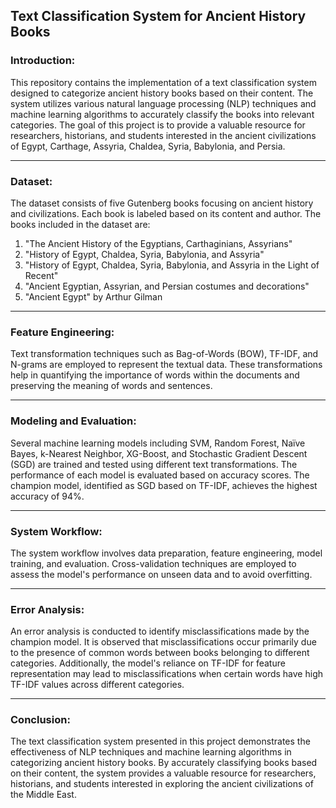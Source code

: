 ## **Text Classification System for Ancient History Books**

### Introduction:
This repository contains the implementation of a text classification system designed to categorize ancient history books based on their content. The system utilizes various natural language processing (NLP) techniques and machine learning algorithms to accurately classify the books into relevant categories. The goal of this project is to provide a valuable resource for researchers, historians, and students interested in the ancient civilizations of Egypt, Carthage, Assyria, Chaldea, Syria, Babylonia, and Persia.

---

### Dataset:
The dataset consists of five Gutenberg books focusing on ancient history and civilizations. Each book is labeled based on its content and author. The books included in the dataset are:
1. "The Ancient History of the Egyptians, Carthaginians, Assyrians"
2. "History of Egypt, Chaldea, Syria, Babylonia, and Assyria"
3. "History of Egypt, Chaldea, Syria, Babylonia, and Assyria in the Light of Recent"
4. "Ancient Egyptian, Assyrian, and Persian costumes and decorations"
5. "Ancient Egypt" by Arthur Gilman

---

### Feature Engineering:
Text transformation techniques such as Bag-of-Words (BOW), TF-IDF, and N-grams are employed to represent the textual data. These transformations help in quantifying the importance of words within the documents and preserving the meaning of words and sentences.

---

### Modeling and Evaluation:
Several machine learning models including SVM, Random Forest, Naïve Bayes, k-Nearest Neighbor, XG-Boost, and Stochastic Gradient Descent (SGD) are trained and tested using different text transformations. The performance of each model is evaluated based on accuracy scores. The champion model, identified as SGD based on TF-IDF, achieves the highest accuracy of 94%.

---

### System Workflow:
The system workflow involves data preparation, feature engineering, model training, and evaluation. Cross-validation techniques are employed to assess the model's performance on unseen data and to avoid overfitting.

---

### Error Analysis:
An error analysis is conducted to identify misclassifications made by the champion model. It is observed that misclassifications occur primarily due to the presence of common words between books belonging to different categories. Additionally, the model's reliance on TF-IDF for feature representation may lead to misclassifications when certain words have high TF-IDF values across different categories.

---

### Conclusion:
The text classification system presented in this project demonstrates the effectiveness of NLP techniques and machine learning algorithms in categorizing ancient history books. By accurately classifying books based on their content, the system provides a valuable resource for researchers, historians, and students interested in exploring the ancient civilizations of the Middle East.

